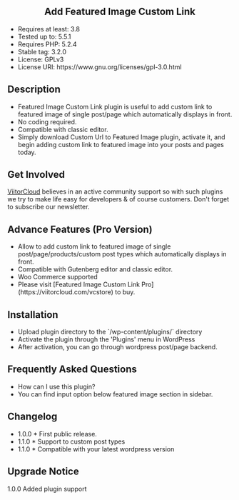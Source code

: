 <h2 align="center"> Add Featured Image Custom Link </h2>

<ul><li>Requires at least: 3.8</li>
<li>Tested up to: 5.5.1</li>
<li>Requires PHP: 5.2.4</li>
<li>Stable tag: 3.2.0 </li>
<li>License: GPLv3</li>
<li>License URI: https://www.gnu.org/licenses/gpl-3.0.html</li></ul>

## Description 
<ul>
<li>Featured Image Custom Link plugin is useful to add custom link to featured image of single post/page which automatically displays in front.</li>

<li>No coding required. </li>

<li>Compatible with classic editor. </li>

<li>Simply download Custom Url to Featured Image plugin, activate it, and begin adding custom link to featured image into your posts and pages today.</li>
</ul>

## Get Involved

  [ViitorCloud](https://viitorcloud.com/) believes in an active community support so with such plugins we try to make life easy for developers & of course customers. Don't forget to subscribe our newsletter.

## Advance Features (Pro Version) 

<ul>
<li> Allow to add custom link to featured image of single post/page/products/custom post types which automatically displays in front.</li>
<li> Compatible with Gutenberg editor and classic editor.</li>
<li> Woo Commerce supported</li>
<li> Please visit [Featured Image Custom Link Pro](https://viitorcloud.com/vcstore)  to buy.</li>
</ul>
					
## Installation

<ul>
<li> Upload plugin directory to the `/wp-content/plugins/` directory</li>
<li> Activate the plugin through the 'Plugins' menu in WordPress</li>
<li> After activation, you can go through wordpress post/page backend.</li>
</ul>

## Frequently Asked Questions 

<ul>
 <li>How can I use this plugin?</li>
 <li>You can find input option below featured image section in sidebar.</li>
</ul>

## Changelog 
<ul>
<li>1.0.0  * First public release.</li>
<li>1.1.0  * Support to custom post types</li>
<li>1.1.0  * Compatible with your latest wordpress version</li>
</ul>

## Upgrade Notice 

1.0.0 Added plugin support
